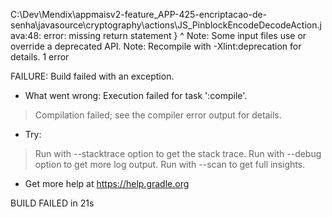 C:\Dev\Mendix\appmaisv2-feature_APP-425-encriptacao-de-senha\javasource\cryptography\actions\JS_PinblockEncodeDecodeAction.java:48: error: missing return statement
	}
	^
Note: Some input files use or override a deprecated API.
Note: Recompile with -Xlint:deprecation for details.
1 error

FAILURE: Build failed with an exception.

* What went wrong:
Execution failed for task ':compile'.
> Compilation failed; see the compiler error output for details.

* Try:
> Run with --stacktrace option to get the stack trace.
> Run with --debug option to get more log output.
> Run with --scan to get full insights.

* Get more help at https://help.gradle.org

BUILD FAILED in 21s

